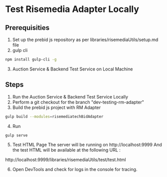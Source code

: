 # Test Risemedia Adapter Locally

## Prerequisities 
1. Set up the prebid js repository as per libraries/risemediaUtils/setup.md file
2. gulp cli 
```bash
npm install gulp-cli -g
```
3. Auction Service & Backend Test Service on Local Machine

## Steps
1. Run the Auction Service & Backend Test Service Locally
2. Perform a git checkout for the branch "dev-testing-rm-adapter"
3. Build the prebid js project with RM Adapter
```bash
gulp build --modules=risemediatechBidAdapter
```

4. Run
```bash
gulp serve
```

5. Test HTML Page
The server will be running on http://localhost:9999
And the test HTML will be available at the following URL :

http://localhost:9999/libraries/risemediaUtils/test/test.html

6. Open DevTools and check for logs in the console for tracing.

